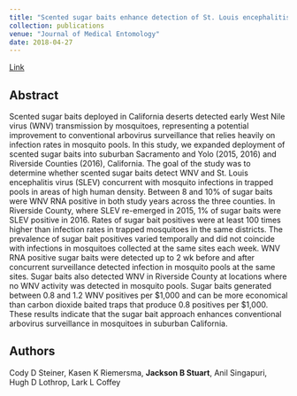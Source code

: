 ```yaml
---
title: "Scented sugar baits enhance detection of St. Louis encephalitis and West Nile viruses in mosquitoes in suburban California"
collection: publications
venue: "Journal of Medical Entomology"
date: 2018-04-27
---
```

[Link](https://journals.plos.org/plosntds/article?id=10.1371/journal.pntd.0006524)


## Abstract
Scented sugar baits deployed in California deserts detected early West Nile virus (WNV) transmission by mosquitoes,
representing a potential improvement to conventional arbovirus surveillance that relies heavily on infection rates
in mosquito pools. In this study, we expanded deployment of scented sugar baits into suburban Sacramento and
Yolo (2015, 2016) and Riverside Counties (2016), California. The goal of the study was to determine whether scented
sugar baits detect WNV and St. Louis encephalitis virus (SLEV) concurrent with mosquito infections in trapped
pools in areas of high human density. Between 8 and 10% of sugar baits were WNV RNA positive in both study
years across the three counties. In Riverside County, where SLEV re-emerged in 2015, 1% of sugar baits were
SLEV positive in 2016. Rates of sugar bait positives were at least 100 times higher than infection rates in trapped
mosquitoes in the same districts. The prevalence of sugar bait positives varied temporally and did not coincide with
infections in mosquitoes collected at the same sites each week. WNV RNA positive sugar baits were detected up to
2 wk before and after concurrent surveillance detected infection in mosquito pools at the same sites. Sugar baits
also detected WNV in Riverside County at locations where no WNV activity was detected in mosquito pools. Sugar
baits generated between 0.8 and 1.2 WNV positives per $1,000 and can be more economical than carbon dioxide
baited traps that produce 0.8 positives per $1,000. These results indicate that the sugar bait approach enhances
conventional arbovirus surveillance in mosquitoes in suburban California.

## Authors
Cody D Steiner, Kasen K Riemersma, **Jackson B Stuart**, Anil Singapuri, Hugh D Lothrop, Lark L Coffey
